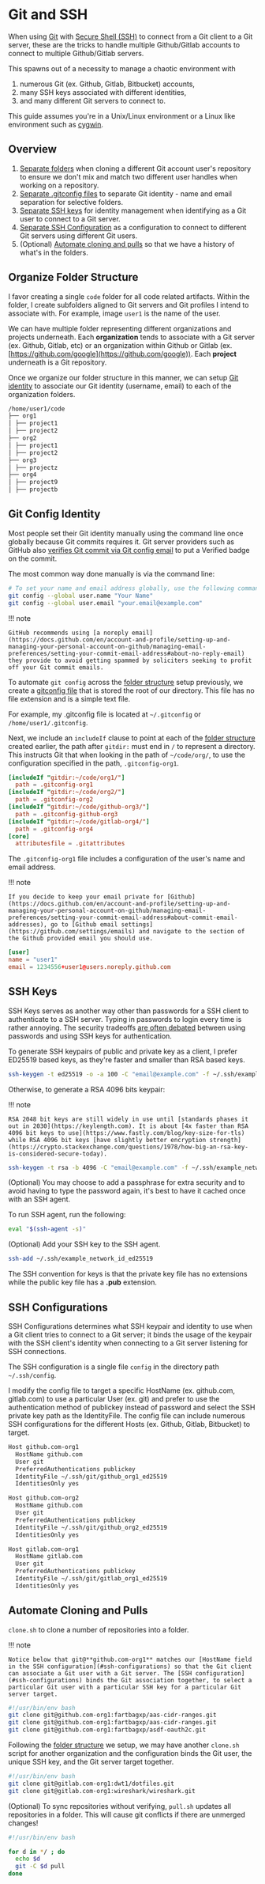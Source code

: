 # Git and SSH

When using [Git](https://git-scm.com/book/en/v2/Getting-Started-What-is-Git%3F) with [Secure Shell (SSH)](https://www.cloudflare.com/learning/access-management/what-is-ssh/) to connect from a Git client to a Git server, these are the tricks to handle multiple Github/Gitlab accounts to connect to multiple Github/Gitlab servers.

This spawns out of a necessity to manage a chaotic environment with

1. numerous Git (ex. Github, Gitlab, Bitbucket) accounts,
1. many SSH keys associated with different identities,
1. and many different Git servers to connect to.

This guide assumes you're in a Unix/Linux environment or a Linux like environment such as [cygwin](https://www.cygwin.com/).

## Overview

1. [Separate folders](#organize-folder-structure) when cloning a different Git account user's repository to ensure we don't mix and match two different user handles when working on a repository.
1. [Separate .gitconfig files](#git-config-identity) to separate Git identity - name and email separation for selective folders.
1. [Separate SSH keys](#ssh-keys) for identity management when identifying as a Git user to connect to a Git server.
1. [Separate SSH Configuration](#ssh-configurations) as a configuration to connect to different Git servers using different Git users.
1. (Optional) [Automate cloning and pulls](#automate-cloning-and-pulls) so that we have a history of what's in the folders.

## Organize Folder Structure

I favor creating a single `code` folder for all code related artifacts. Within the folder, I create subfolders aligned to Git servers and Git profiles I intend to associate with. For example, image `user1` is the name of the user.

We can have multiple folder representing different organizations and projects underneath. Each **organization** tends to associate with a Git server (ex. Github, Gitlab, etc) or an organization within Github or Gitlab (ex. [https://github.com/google](https://github.com/google)). Each **project** underneath is a Git repository.

Once we organize our folder structure in this manner, we can setup [Git identity](#git-config-identity) to associate our Git identity (username, email) to each of the organization folders.

```bash
/home/user1/code
├── org1
│ ├── project1
│ ├── project2
├── org2
│ ├── project1
│ ├── project2
├── org3
│ ├── projectz
├── org4
│ ├── project9
│ ├── projectb
```

## Git Config Identity

Most people set their Git identity manually using the command line once globally because Git commits requires it. Git server providers such as GitHub also [verifies Git commit via Git config email](https://docs.github.com/en/account-and-profile/setting-up-and-managing-your-personal-account-on-github/managing-email-preferences/setting-your-commit-email-address#about-commit-email-addresses) to put a Verified badge on the commit.

The most common way done manually is via the command line:

```bash
# To set your name and email address globally, use the following commands in your terminal:
git config --global user.name "Your Name"
git config --global user.email "your.email@example.com"
```

!!! note

    GitHub recommends using [a noreply email](https://docs.github.com/en/account-and-profile/setting-up-and-managing-your-personal-account-on-github/managing-email-preferences/setting-your-commit-email-address#about-no-reply-email) they provide to avoid getting spammed by soliciters seeking to profit off your Git commit emails.

To automate `git config` across the [folder structure](#organize-folder-structure) setup previously, we create a [gitconfig file](https://git-scm.com/book/ms/v2/Getting-Started-First-Time-Git-Setup) that is stored the root of our directory. This file has no file extension and is a simple text file.

For example, my .gitconfig file is located at `~/.gitconfig` or `/home/user1/.gitconfig`.

Next, we include an `includeIf` clause to point at each of the [folder structure](#organize-folder-structure) created earlier, the path after `gitdir:` must end in `/` to represent a directory. This instructs Git that when looking in the path of `~/code/org/`, to use the configuration specified in the path, `.gitconfig-org1`.

```toml
[includeIf "gitdir:~/code/org1/"]
  path = .gitconfig-org1
[includeIf "gitdir:~/code/org2/"]
  path = .gitconfig-org2
[includeIf "gitdir:~/code/github-org3/"]
  path = .gitconfig-github-org3
[includeIf "gitdir:~/code/gitlab-org4/"]
  path = .gitconfig-org4
[core]
  attributesfile = .gitattributes
```

The `.gitconfig-org1` file includes a configuration of the user's name and email address.

!!! note

    If you decide to keep your email private for [Github](https://docs.github.com/en/account-and-profile/setting-up-and-managing-your-personal-account-on-github/managing-email-preferences/setting-your-commit-email-address#about-commit-email-addresses), go to [Github email settings](https://github.com/settings/emails) and navigate to the section of the Github provided email you should use.

```toml
[user]
name = "user1"
email = 1234556+user1@users.noreply.github.com
```

## SSH Keys

SSH Keys serves as another way other than passwords for a SSH client to authenticate to a SSH server. Typing in passwords to login every time is rather annoying. The security tradeoffs [are often debated](https://serverfault.com/a/334478) between using passwords and using SSH keys for authentication.

To generate SSH keypairs of public and private key as a client, I prefer ED25519 based keys, as they're faster and smaller than RSA based keys.

```bash
ssh-keygen -t ed25519 -o -a 100 -C "email@example.com" -f ~/.ssh/example_network_id_ed25519
```

Otherwise, to generate a RSA 4096 bits keypair:

!!! note

    RSA 2048 bit keys are still widely in use until [standards phases it out in 2030](https://keylength.com). It is about [4x faster than RSA 4096 bit keys to use](https://www.fastly.com/blog/key-size-for-tls) while RSA 4096 bit keys [have slightly better encryption strength](https://crypto.stackexchange.com/questions/1978/how-big-an-rsa-key-is-considered-secure-today).

```bash
ssh-keygen -t rsa -b 4096 -C "email@example.com" -f ~/.ssh/example_network_id_rsa
```

(Optional) You may choose to add a passphrase for extra security and to avoid having to type the password again, it's best to have it cached once with an SSH agent.

To run SSH agent, run the following:

```bash
eval "$(ssh-agent -s)"
```

(Optional) Add your SSH key to the SSH agent.

```bash
ssh-add ~/.ssh/example_network_id_ed25519
```

The SSH convention for keys is that the private key file has no extensions while the public key file has a **.pub** extension.

## SSH Configurations

SSH Configurations determines what SSH keypair and identity to use when a Git client tries to connect to a Git server; it binds the usage of the keypair with the SSH client's identity when connecting to a Git server listening for SSH connections.

The SSH configuration is a single file `config` in the directory path `~/.ssh/config`.

I modify the config file to target a specific HostName (ex. github.com, gitlab.com) to use a particular User (ex. git) and prefer to use the authentication method of publickey instead of password and select the SSH private key path as the IdentityFile. The config file can include numerous SSH configurations for the different Hosts (ex. Github, Gitlab, Bitbucket) to target.

```bash
Host github.com-org1
  HostName github.com
  User git
  PreferredAuthentications publickey
  IdentityFile ~/.ssh/git/github_org1_ed25519
  IdentitiesOnly yes

Host github.com-org2
  HostName github.com
  User git
  PreferredAuthentications publickey
  IdentityFile ~/.ssh/git/github_org2_ed25519
  IdentitiesOnly yes

Host gitlab.com-org1
  HostName gitlab.com
  User git
  PreferredAuthentications publickey
  IdentityFile ~/.ssh/git/gitlab_org1_ed25519
  IdentitiesOnly yes
```

## Automate Cloning and Pulls

`clone.sh` to clone a number of repositories into a folder.

!!! note

    Notice below that git@**github.com-org1** matches our [HostName field in the SSH configuration](#ssh-configurations) so that the Git client can associate a Git user with a Git server. The [SSH configuration](#ssh-configurations) binds the Git association together, to select a particular Git user with a particular SSH key for a particular Git server target.

```bash
#!/usr/bin/env bash
git clone git@github.com-org1:fartbagxp/aas-cidr-ranges.git
git clone git@github.com-org1:fartbagxp/aas-cidr-ranges.git
git clone git@github.com-org1:fartbagxp/asdf-oauth2c.git
```

Following the [folder structure](#organize-folder-structure) we setup, we may have another `clone.sh` script for another organization and the configuration binds the Git user, the unique SSH key, and the Git server target together.

```bash
#!/usr/bin/env bash
git clone git@gitlab.com-org1:dwt1/dotfiles.git
git clone git@gitlab.com-org1:wireshark/wireshark.git
```

(Optional) To sync repositories without verifying, `pull.sh` updates all repositories in a folder. This will cause git conflicts if there are unmerged changes!

```bash
#!/usr/bin/env bash

for d in */ ; do
  echo $d
  git -C $d pull
done
```
